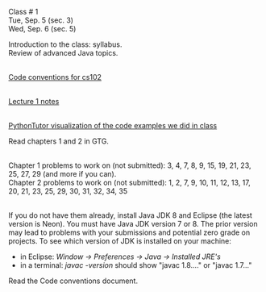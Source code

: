 <div class="lecture1">

<div class="column_date">
<p markdown="block">

Class # 1 <br> 
Tue, Sep. 5 (sec. 3)<br> 
Wed, Sep. 6 (sec. 5)

</p>
</div>

<div class="column_materials">
<p markdown="block">

Introduction to the class: syllabus. <br>
Review of advanced Java topics. <br><br>

[Code conventions for cs102](notes/CodeConventions.pdf) <br><br>

[Lecture 1 notes](notes/lecture01_Intro.pdf) <br><br>

[PythonTutor visualization of the code examples we did in class](https://goo.gl/acmPb1) <br>


</p>
</div>

<div class="column_assign">
<p markdown="block">

Read chapters 1 and 2 in GTG. <br><br>

Chapter 1 problems to work on (not submitted): 
3, 4, 7, 8, 9, 15, 19, 21, 23, 25, 27, 29 (and more if you can). <br>
Chapter 2 problems to work on (not submitted): 
1, 2, 7, 9, 10, 11, 12, 13, 17, 20, 21, 23, 25, 29, 30, 31, 32, 34, 35 <br><br>


If you do not have them already, install Java JDK 8 and Eclipse (the latest version is Neon). You must have Java JDK version 7 or 8. The prior version may lead to problems with your submissions and potential zero grade on projects. To see which version of JDK is installed on your machine:
* in Eclipse: _Window → Preferences → Java → Installed JRE's_
* in a terminal: _javac -version_ should show "javac 1.8...." or "javac 1.7..."

Read the Code conventions document.

</p>
</div>

</div>
